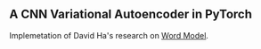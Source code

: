 ## A CNN Variational Autoencoder in PyTorch

Implemetation of David Ha's research on [Word Model](https://arxiv.org/pdf/1803.10122.pdf).

